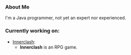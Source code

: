 ### About Me

I'm a Java programmer, not yet an expert nor experienced.

### Currently working on:
- [Innerclash](https://github.com/GlennFolker/Innerclash):
  - **Innerclash** is an RPG game.
